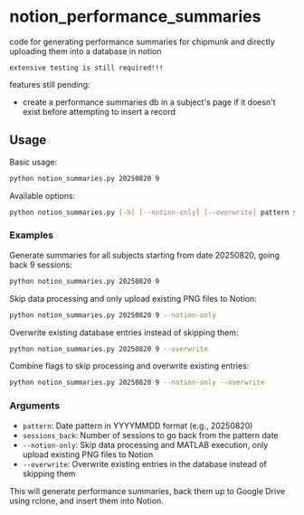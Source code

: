 # notion_performance_summaries
code for generating performance summaries for chipmunk and directly uploading them into a database in notion

`extensive testing is still required!!!`

features still pending:
- create a performance summaries db in a subject's page if it doesn't exist before attempting to insert a record

## Usage

Basic usage:
```bash
python notion_summaries.py 20250820 9
```

Available options:
```bash
python notion_summaries.py [-h] [--notion-only] [--overwrite] pattern sessions_back
```

### Examples

Generate summaries for all subjects starting from date 20250820, going back 9 sessions:
```bash
python notion_summaries.py 20250820 9
```

Skip data processing and only upload existing PNG files to Notion:
```bash
python notion_summaries.py 20250820 9 --notion-only
```

Overwrite existing database entries instead of skipping them:
```bash
python notion_summaries.py 20250820 9 --overwrite
```

Combine flags to skip processing and overwrite existing entries:
```bash
python notion_summaries.py 20250820 9 --notion-only --overwrite
```

### Arguments

- `pattern`: Date pattern in YYYYMMDD format (e.g., 20250820)
- `sessions_back`: Number of sessions to go back from the pattern date
- `--notion-only`: Skip data processing and MATLAB execution, only upload existing PNG files to Notion
- `--overwrite`: Overwrite existing entries in the database instead of skipping them

This will generate performance summaries, back them up to Google Drive using rclone, and insert them into Notion.
